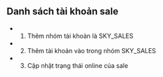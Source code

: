 ## Danh sách tài khoản sale

- 1. Thêm nhóm tài khoản là SKY_SALES
- 2. Thêm tài khoản vào trong nhóm SKY_SALES
- 3. Cập nhật trạng thái online của sale
